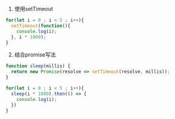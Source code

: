 1. 使用setTimeout
```javascript
for(let i = 0 ; i < 5 ; i++){
  setTimeout(function(){
    console.log(i);
  }, i * 1000);
}
```


2. 结合promise写法
```javascript
function sleep(millis) {
  return new Promise(resolve => setTimeout(resolve, millis));
}

for(let i = 0 ; i < 5 ; i++){
  sleep(i * 1000).then(() => {
    console.log(i);
  })
}
```
